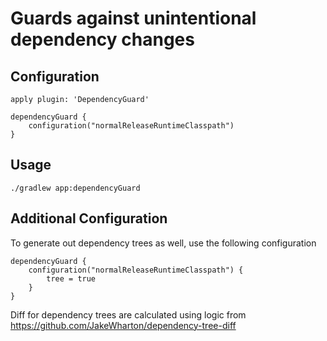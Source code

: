# Guards against unintentional dependency changes

## Configuration
`apply plugin: 'DependencyGuard'`

```
dependencyGuard {
    configuration("normalReleaseRuntimeClasspath")
}
```

## Usage
`./gradlew app:dependencyGuard`

## Additional Configuration
To generate out dependency trees as well, use the following configuration
```
dependencyGuard {
    configuration("normalReleaseRuntimeClasspath") {
        tree = true
    }
}
```

Diff for dependency trees are calculated using logic from https://github.com/JakeWharton/dependency-tree-diff
